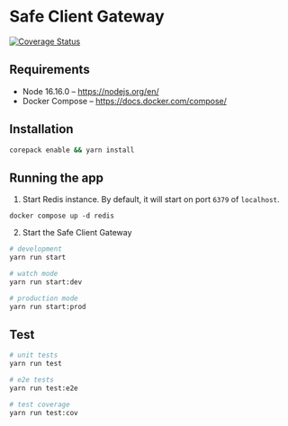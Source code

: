 # Safe Client Gateway

[![Coverage Status](https://coveralls.io/repos/github/5afe/safe-client-gateway-nest/badge.svg?branch=main)](https://coveralls.io/github/5afe/safe-client-gateway-nest?branch=main)

## Requirements
- Node 16.16.0 – https://nodejs.org/en/
- Docker Compose – https://docs.docker.com/compose/

## Installation

```bash
corepack enable && yarn install
```

## Running the app

1. Start Redis instance. By default, it will start on port `6379` of `localhost`.

```shell
docker compose up -d redis
```

2. Start the Safe Client Gateway

```bash
# development
yarn run start

# watch mode
yarn run start:dev

# production mode
yarn run start:prod
```

## Test

```bash
# unit tests
yarn run test

# e2e tests
yarn run test:e2e

# test coverage
yarn run test:cov
```
